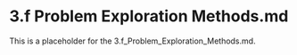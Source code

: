 # 3.f Problem Exploration Methods.md

This is a placeholder for the 3.f_Problem_Exploration_Methods.md.